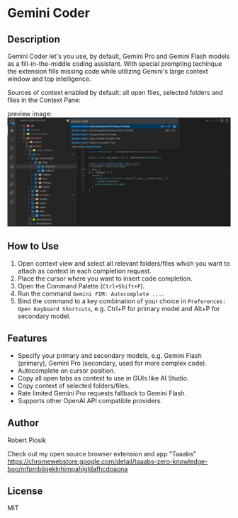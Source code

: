 # Gemini Coder

## Description

Gemini Coder let's you use, by default, Gemini Pro and Gemini Flash models as a fill-in-the-middle coding assistant. With special prompting techinque the extension fills missing code while utilizing Gemini's large context window and top intelligence.

Sources of context enabled by default: all open files, selected folders and files in the Context Pane:

preview image:
[![ScreenShot](resources/preview.png)]()

## How to Use

1. Open context view and select all relevant folders/files which you want to attach as context in each completion request.
2. Place the cursor where you want to insert code completion.
3. Open the Command Palette (`Ctrl+Shift+P`).
4. Run the command `Gemini FIM: Autocomplete ...`.
5. Bind the command to a key combination of your choice in `Preferences: Open Keyboard Shortcuts`, e.g. Ctrl+P for primary model and Alt+P for secondary model.

## Features
- Specify your primary and secondary models, e.g. Gemini Flash (primary), Gemini Pro (secondary, used for more complex code).
- Autocomplete on cursor position.
- Copy all open tabs as context to use in GUIs like AI Studio.
- Copy context of selected folders/files.
- Rate limited Gemini Pro requests fallback to Gemini Flash.
- Supports other OpenAI API compatible providers.

## Author

Robert Piosik

Check out my open source browser extension and app "Taaabs" https://chromewebstore.google.com/detail/taaabs-zero-knowledge-boo/mfpmbjjgeklnhjmpahigldafhcdoaona

## License

MIT
